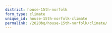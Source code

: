 ```yaml
---
district: house-15th-norfolk
form_type: climate
unique_id: house-15th-norfolk-climate
permalink: /2020bq/house-15th-norfolk/climate/
---
```

